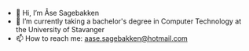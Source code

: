 - 👋 Hi, I’m Åse Sagebakken
- 🌱 I’m currently taking a bachelor's degree in Computer Technology at the University of Stavanger
- 📫 How to reach me: aase.sagebakken@hotmail.com
